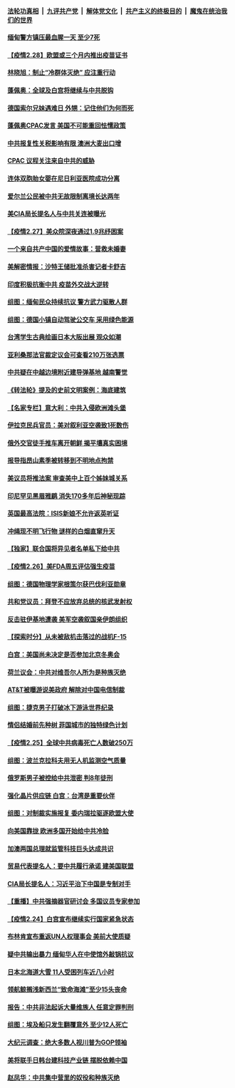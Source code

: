 

####  [法轮功真相](../../../../basic/blob/master/README.md?t=03010101) &nbsp;|&nbsp; [九评共产党](../../../../9ping.md/blob/master/README.md?t=03010101) &nbsp;|&nbsp; [解体党文化](../../../../jtdwh.md/blob/master/README.md?t=03010101)  &nbsp;|&nbsp; [共产主义的终极目的](../../../../gczydzjmd.md/blob/master/README.md?t=03010101) &nbsp;|&nbsp; [魔鬼在统治我们的世界](../../../../mgztzwmdsj.md/blob/master/README.md?t=03010101) 

#### [缅甸警方镇压最血腥一天 至少7死](../pages/nsc418/n12780387.md?t=03010101) 

#### [【疫情2.28】欧盟或三个月内推出疫苗证书](../pages/nsc418/n12780129.md?t=03010101) 

#### [林晓旭：制止“冷群体灭绝” 应注重行动](../pages/nsc418/n12779736.md?t=03010101) 

#### [蓬佩奥：全球及白宫将继续与中共脱钩](../pages/nsc418/n12779843.md?t=03010101) 

#### [德国索尔兄妹遇难日 外甥：记住他们为何而死](../pages/nsc418/n12779570.md?t=03010101) 

#### [蓬佩奥CPAC发言 美国不可能重回怯懦政策](../pages/nsc418/n12779471.md?t=03010101) 

#### [中共报复性关税影响有限 澳洲大麦出口增](../pages/nsc418/n12779370.md?t=03010101) 

#### [CPAC 议程关注来自中共的威胁](../pages/nsc418/n12779505.md?t=03010101) 

#### [连体双胞胎女婴在尼日利亚医院成功分离](../pages/nsc418/n12779044.md?t=03010101) 

#### [爱尔兰公民被中共无故限制离境长达两年](../pages/nsc418/n12768744.md?t=03010101) 

#### [美CIA局长提名人与中共关连被曝光](../pages/nsc418/n12778756.md?t=03010101) 

#### [【疫情2.27】美众院深夜通过1.9兆纾困案](../pages/nsc418/n12778800.md?t=03010101) 

#### [一个来自共产中国的爱情故事：营救未婚妻](../pages/nsc418/n12778386.md?t=03010101) 

#### [美解密情报：沙特王储批准杀害记者卡舒吉](../pages/nsc418/n12778728.md?t=03010101) 

#### [印度积极抗衡中共 疫苗外交战大逆转](../pages/nsc418/n12778478.md?t=03010101) 

#### [组图：缅甸民众持续抗议 警方武力驱散人群](../pages/nsc418/n12778271.md?t=03010101) 

#### [组图：德国小镇自动驾驶公交车 采用绿色能源](../pages/nsc418/n12778096.md?t=03010101) 

#### [台湾学生古典绘画日本大阪出展 观众如潮](../pages/nsc418/n12778276.md?t=03010101) 

#### [亚利桑那法官裁定议会可查看210万张选票](../pages/nsc418/n12778232.md?t=03010101) 

#### [中共疑在中越边境附近建导弹基地 越南警觉](../pages/nsc418/n12777949.md?t=03010101) 

#### [《转法轮》提及的史前文明案例：海底建筑](../pages/nsc418/n12777426.md?t=03010101) 

#### [【名家专栏】意大利：中共入侵欧洲滩头堡](../pages/nsc418/n12777777.md?t=03010101) 

#### [伊拉克民兵官员：美对叙利亚空袭致1死数伤](../pages/nsc418/n12777673.md?t=03010101) 

#### [俄外交官徒手推车离开朝鲜 揭平壤真实困境](../pages/nsc418/n12777599.md?t=03010101) 

#### [报导指昂山素季被转移到不明地点拘禁](../pages/nsc418/n12777545.md?t=03010101) 

#### [美议员将推法案 审查美中上百个姊妹城关系](../pages/nsc418/n12777497.md?t=03010101) 

#### [印尼罕见黑眉雅鹛 消失170多年后神秘现踪](../pages/nsc418/n12775823.md?t=03010101) 

#### [英国最高法院：ISIS新娘不允许返英听证](../pages/nsc418/n12777230.md?t=03010101) 

#### [冲绳现不明飞行物 谜样的白烟直窜升天](../pages/nsc418/n12776723.md?t=03010101) 

#### [【独家】联合国将异见者名单私下给中共](../pages/nsc418/n12777217.md?t=03010101) 

#### [【疫情2.26】美FDA周五评估强生疫苗](../pages/nsc418/n12776652.md?t=03010101) 

#### [组图：德国物理学家根策尔获巴伐利亚勋章](../pages/nsc418/n12776615.md?t=03010101) 

#### [共和党议员：拜登不应放弃总统的核武发射权](../pages/nsc418/n12775980.md?t=03010101) 

#### [反击驻伊基地遭袭 美军空袭叙国亲伊朗组织](../pages/nsc418/n12775860.md?t=03010101) 

#### [【探索时分】从未被敌机击落过的战机F-15](../pages/nsc418/n12775405.md?t=03010101) 

#### [白宫：美国尚未决定是否参加北京冬奥会](../pages/nsc418/n12775635.md?t=03010101) 

#### [荷兰议会：中共对维吾尔人所为是种族灭绝](../pages/nsc418/n12775415.md?t=03010101) 

#### [AT&T被曝游说美政府 解除对中国电信制裁](../pages/nsc418/n12774985.md?t=03010101) 

#### [组图：捷克男子打破冰下游泳世界纪录](../pages/nsc418/n12774660.md?t=03010101) 

#### [情侣结婚前先种树 菲国城市的独特绿色计划](../pages/nsc418/n12774638.md?t=03010101) 

#### [【疫情2.25】全球中共病毒死亡人数破250万](../pages/nsc418/n12774172.md?t=03010101) 

#### [组图：波兰克拉科夫用无人机监测空气质量](../pages/nsc418/n12774904.md?t=03010101) 

#### [俄罗斯男子被控给中共泄密 判8年徒刑](../pages/nsc418/n12774768.md?t=03010101) 

#### [强化晶片供应链 白宫：台湾是重要伙伴](../pages/nsc418/n12774668.md?t=03010101) 

#### [组图：对制裁实施报复 委内瑞拉驱逐欧盟大使](../pages/nsc418/n12774527.md?t=03010101) 

#### [向美国靠拢 欧洲多国开始给中共冷脸](../pages/nsc418/n12773207.md?t=03010101) 

#### [加澳两国总理就监管科技巨头达成共识](../pages/nsc418/n12773969.md?t=03010101) 

#### [贸易代表提名人：要中共履行承诺 建美国联盟](../pages/nsc418/n12773446.md?t=03010101) 

#### [CIA局长提名人：习近平治下中国是专制对手](../pages/nsc418/n12773012.md?t=03010101) 

#### [【重播】中共强摘器官研讨会 多国议员专家参加](../pages/nsc418/n12773031.md?t=03010101) 

#### [【疫情2.24】白宫宣布继续实行国家紧急状态](../pages/nsc418/n12771953.md?t=03010101) 

#### [布林肯宣布重返UN人权理事会 美前大使质疑](../pages/nsc418/n12772864.md?t=03010101) 

#### [疑中共输出暴力 缅甸华人在中使馆外敲锅抗议](../pages/nsc418/n12772707.md?t=03010101) 

#### [日本北海道大雪 11人受困列车近八小时](../pages/nsc418/n12772037.md?t=03010101) 

#### [领航鲸搁浅新西兰“致命海滩”至少15头丧命](../pages/nsc418/n12771070.md?t=03010101) 

#### [报告：中共非法起诉大量维族人 任意定罪判刑](../pages/nsc418/n12772073.md?t=03010101) 

#### [组图：埃及船只发生翻覆意外 至少12人死亡](../pages/nsc418/n12771680.md?t=03010101) 

#### [大纪元调查：绝大多数人视川普为GOP领袖](../pages/nsc418/n12771170.md?t=03010101) 

#### [美将联手日韩台建科技产业链 摆脱依赖中国](../pages/nsc418/n12770997.md?t=03010101) 

#### [赵凤华：中共集中营里的奴役和种族灭绝](../pages/nsc418/n12770399.md?t=03010101) 

